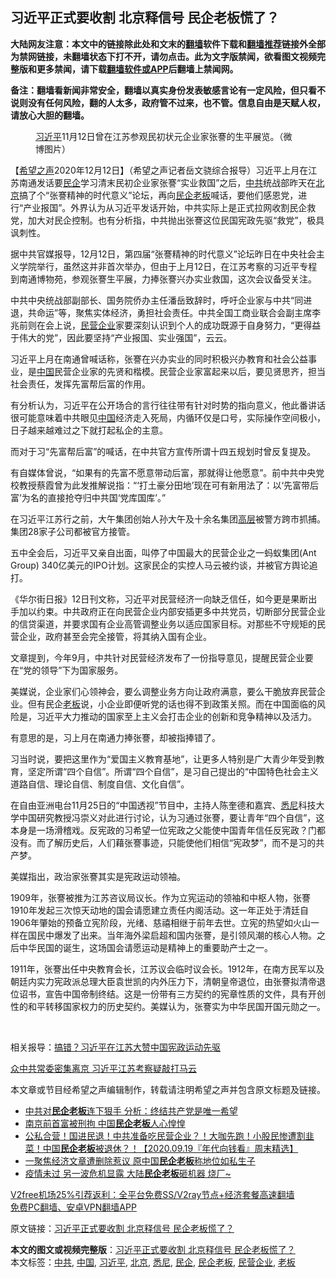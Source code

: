  <h2>习近平正式要收割 北京释信号 民企老板慌了？</h2> <p class="notice"><b>大陆网友注意：本文中的链接除此处和文末的<a href="https://github.com/bannedbook/fanqiang" >翻墙</a>软件下载和<a href="https://github.com/killgcd/justmysocks/blob/master/README.md">翻墙推荐</a>链接外全部为禁网链接，未翻墙状态下打不开，请勿点击。此为文字版禁闻，欲看图文视频完整版和更多禁闻，请下载<a href="https://github.com/bannedbook/fanqiang">翻墙软件或APP</a>后翻墙上禁闻网。</p><p>备注：翻墙看新闻非常安全，翻墙以真实身份发表敏感言论有一定风险，但只看不说则没有任何风险，翻的人太多，政府管不过来，也不管。信息自由是天赋人权，请放心大胆的翻墙。</b></p>  <div class="entry"> <figure><figcaption><a href="https://www.bannedbook.org/bnews/tag/%e4%b9%a0%e8%bf%91%e5%b9%b3/" class="st_tag internal_tag" rel="tag" title="标签 习近平 下的日志">习近平</a>11月12日曾在江苏参观民初状元企业家张謇的生平展览。（微博图片）</figcaption></figure> <p>【<span class='wp_keywordlink_affiliate'><a href="https://www.soundofhope.org" title="希望之声" target="_blank">希望之声</a></span>2020年12月12日】（希望之声记者岳文骁综合报导）习近平上月在江苏南通发话要<a href="https://www.bannedbook.org/bnews/tag/%E6%B0%91%E4%BC%81/" class="st_tag internal_tag" rel="tag" title="标签 民企 下的日志">民企</a>学习清末民初企业家张謇“实业救国”之后，<a href="https://www.bannedbook.org/bnews/tag/%e4%b8%ad%e5%85%b1/" class="st_tag internal_tag" rel="tag" title="标签 中共 下的日志">中共</a>统战部昨天在<a href="https://www.bannedbook.org/bnews/tag/%e5%8c%97%e4%ba%ac/" class="st_tag internal_tag" rel="tag" title="标签 北京 下的日志">北京</a>搞了个“张謇精神的时代意义”论坛，再向<a href="https://www.bannedbook.org/bnews/tag/%E6%B0%91%E4%BC%81%E8%80%81%E6%9D%BF/" class="st_tag internal_tag" rel="tag" title="标签 民企老板 下的日志">民企老板</a>喊话，要他们感恩党，进行“产业报国”。外界认为从习近平发话开始，中共实际上是正式拉网收割民企救党，加大对民企控制。也有分析指，中共抛出张謇这位民国宪政先驱“救党”，极具讽刺性。</p> <p>据中共官媒报导，12月12日，第四届“张謇精神的时代意义”论坛昨日在中央社会主义学院举行，虽然这并非首次举办，但由于上月12日，在江苏考察的习近平专程到南通博物苑，参观张謇生平展，力捧张謇兴办实业救国，这次会议备受关注。</p> <p>中共中央统战部副部长、国务院侨办主任潘岳致辞时，呼吁企业家与中共“同进退，共命运”等，聚焦实体经济，勇担社会责任。中共全国工商业联合会副主席李兆前则在会上说，<a href="https://www.bannedbook.org/bnews/tag/%E6%B0%91%E8%90%A5%E4%BC%81%E4%B8%9A/" class="st_tag internal_tag" rel="tag" title="标签 民营企业 下的日志">民营企业</a>家要深刻认识到个人的成功既源于自身努力，“更得益于伟大的党”，因此要坚持“产业报国、实业强国”，云云。</p> <p>习近平上月在南通曾喊话称，张謇在兴办实业的同时积极兴办教育和社会公益事业，是<span class='wp_keywordlink_affiliate'><a href="https://www.bannedbook.org/" title="中国" target="_blank">中国</a></span>民营企业家的先贤和楷模。民营企业家富起来以后，要见贤思齐，担当社会责任，发挥先富帮后富的作用。</p> <p>有分析认为，习近平在公开场合的言行往往带有针对时势的指向意义，他此番讲话很可能意味着中共眼见<a href="https://www.bannedbook.org/bnews/tag/%E4%B8%AD%E5%9B%BD/" class="st_tag internal_tag" rel="tag" title="标签 中国 下的日志">中国</a>经济走入死局，内循环仅是口号，实际操作空间极小，日子越来越难过之下就打起私企的主意。</p>  <p>而对于习“先富帮后富”的喊话，在中共官方宣传所谓十四五规划时曾反复提及。</p> <p>有自媒体曾说，“如果有的先富不愿意带动后富，那就得让他愿意”。前中共中央党校教授蔡霞曾为此发推解说指：“‘打土豪分田地’现在可有新用法了：以‘先富带后富’为名的直接抢夺归中共国‘党库国库’。”</p> <p>在习近平江苏行之前，大午集团创始人孙大午及十余名集团<span class='wp_keywordlink_affiliate'><a href="https://www.bannedbook.org/bnews/ccpdope/" title="中共高层内幕" target="_blank">高层</a></span>被警方跨市抓捕。集团28家子公司都被官方接管。</p> <p>五中全会后，习近平又亲自出面，叫停了中国最大的民营企业之一蚂蚁集团(Ant Group) 340亿美元的IPO计划。这家民企的实控人马云被约谈，并被官方舆论追打。</p> <p>《华尔街日报》12日刊文称，习近平对民营经济一向缺乏信任，如今更是果断出手加以约束。中共政府正在向民营企业内部安插更多中共党员，切断部分民营企业的信贷渠道，并要求国有企业高管调整业务以适应国家目标。对那些不守规矩的民营企业，政府甚至会完全接管，将其纳入国有企业。</p>  <p>文章提到，今年9月，中共针对民营经济发布了一份指导意见，提醒民营企业要在“党的领导”下为国家服务。</p> <p>美媒说，企业家们心领神会，要么调整业务方向让政府满意，要么干脆放弃民营企业。但有民企<a href="https://www.bannedbook.org/bnews/tag/%e8%80%81%e6%9d%bf/" class="st_tag internal_tag" rel="tag" title="标签 老板 下的日志">老板</a>说，小企业即便听党的话也得不到政策关照。而在中国面临的风险是，习近平大力推动的国家至上主义会打击企业的创新和竞争精神以及活力。</p> <p>有意思的是，习上月在南通力捧张謇，却被指捧错了。</p> <p>习当时说，要把这里作为“爱国主义教育基地”，让更多人特别是广大青少年受到教育，坚定所谓“四个自信”。所谓“四个自信”，是习自己提出的“中国特色社会主义道路自信、理论自信、制度自信、文化自信”。</p> <p>在自由亚洲电台11月25日的“中国透视”节目中，主持人陈奎德和嘉宾、<a href="https://www.bannedbook.org/bnews/tag/%e6%82%89%e5%b0%bc/" class="st_tag internal_tag" rel="tag" title="标签 悉尼 下的日志">悉尼</a>科技大学中国研究教授冯崇义对此进行讨论，认为习通过张謇，要让青年“四个自信”，这本身是一场滑稽戏。反宪政的习希望一位宪政之父能使中国青年信任反宪政？门都没有。而了解历史后，人们藉张謇事迹，只能使他们相信“宪政梦”，而不是习的共产梦。</p>  <p>美媒指出，政治家张謇其实是宪政运动领袖。</p> <p>1909年，张謇被推为江苏咨议局议长。作为立宪运动的领袖和中枢人物，张謇1910年发起三次惊天动地的国会请愿建立责任内阁活动。这一年正处于清廷自1906年肇始的预备立宪阶段，光绪、慈禧相继于前年去世。立宪的热望如火山一样在国民中爆发了出来。当年海外梁启超和国内张謇，是引领风潮的核心人物。之后中华民国的诞生，这场国会请愿运动是精神上的重要助产士之一。</p> <p>1911年，张謇出任中央教育会长，江苏议会临时议会长。1912年，在南方民军以及朝廷内实力宪政派总理大臣袁世凯的内外压力下，清朝皇帝退位，由张謇拟清帝退位诏书，宣告中国帝制终结。这是一份带有三方契约的宪章性质的文件，具有开创性的和平转移国家权力的历史契约。美媒认为，张謇实为中华民国开国元勋之一。</p> <p> </p> <p>相关报导：<a data-ctorig="https://www.soundofhope.org/post/448081" data-cturl="https://www.google.com/url?client=internal-element-cse&amp;cx=007749283119516952101:0iwnfnkwnek&amp;q=https://www.soundofhope.org/post/448081&amp;sa=U&amp;ved=2ahUKEwjJ0byx_MntAhXYzTgGHVrhAjQQFjACegQICRAC&amp;usg=AOvVaw3gOXq66oyKBMeXgLZswedH" href="https://www.google.com/url?client=internal-element-cse&amp;cx=007749283119516952101:0iwnfnkwnek&amp;q=https://www.soundofhope.org/post/448081&amp;sa=U&amp;ved=2ahUKEwjJ0byx_MntAhXYzTgGHVrhAjQQFjACegQICRAC&amp;usg=AOvVaw3gOXq66oyKBMeXgLZswedH" target="_blank">搞错？习近平在江苏大赞中国宪政运动先驱</a></p>  <p><a data-ctorig="https://www.soundofhope.org/post/443539" data-cturl="https://www.google.com/url?client=internal-element-cse&amp;cx=007749283119516952101:0iwnfnkwnek&amp;q=https://www.soundofhope.org/post/443539&amp;sa=U&amp;ved=2ahUKEwjJ0byx_MntAhXYzTgGHVrhAjQQFjABegQICBAC&amp;usg=AOvVaw3PnXathzlzUdBIEpHsKFk7" href="https://www.google.com/url?client=internal-element-cse&amp;cx=007749283119516952101:0iwnfnkwnek&amp;q=https://www.soundofhope.org/post/443539&amp;sa=U&amp;ved=2ahUKEwjJ0byx_MntAhXYzTgGHVrhAjQQFjABegQICBAC&amp;usg=AOvVaw3PnXathzlzUdBIEpHsKFk7" target="_blank">众中共常委密集离京 习近平江苏考察疑敲打马云</a></p> <p>本文章或节目经希望之声编辑制作，转载请注明希望之声并包含原文标题及链接。</p> <ul class='op-related-articles' title='相关阅读'> <li><a href='https://www.bannedbook.org/bnews/comments/20201128/1438714.html' target='_blank'>中共对<b>民企老板</b>连下狠手 分析：终结共产党是唯一希望</a></li> <li><a href='https://www.bannedbook.org/bnews/headline/20201118/1432995.html' target='_blank'>南京前首富被刑拘 中国<b>民企老板</b>人心惶惶</a></li> <li><a href='https://www.bannedbook.org/bnews/taiwannews/20200919/1399451.html' target='_blank'>公私合营！国进民退！中共准备吃民营企业？！大咖先跑！小股民惨遭割韭菜！中国<b>民企老板</b>被退休？！【2020.09.19『年代向钱看』周末精选】</a></li> <li><a href='https://www.bannedbook.org/bnews/comments/20200728/1367574.html' target='_blank'>一聚焦经济文章遭删除惹议 原中国<b>民企老板</b>称地位如私生子</a></li> <li><a href='https://www.bannedbook.org/bnews/comments/20200416/1313225.html' target='_blank'>疫情未过 另一波危机显露 大陆<b>民企老板</b>砸机器 烧厂~</a></li> </ul> <p class="texttj"> <a href="https://www.bannedbook.org/forum23/topic22702.html" target="_blank">V2free机场25%引荐返利：全平台免费SS/V2ray节点+经济套餐高速翻墙</a><br/> <a href="https://github.com/bannedbook/fanqiang/wiki/%E7%A6%81%E9%97%BB%E7%BD%91%E5%AE%89%E5%8D%93%E7%BF%BB%E5%A2%99%E6%96%B0%E9%97%BBAPP" target="_blank">免费PC翻墙、安卓VPN翻墙APP</a></p><p>原文链接：<a class="src_link"  href="https://www.soundofhope.org/post/453046" target="_blank">习近平正式要收割 北京释信号 民企老板慌了？</a></p><a name='sharetosocial'></a>       <div><b>本文的图文或视频完整版</b>：<a href='https://www.bannedbook.org/bnews/comments/20201213/1446933.html'>习近平正式要收割 北京释信号 民企老板慌了？</a></div>  </div><!--END ENTRY--> <div class="postfooter"> <div>本文标签：<a href="https://www.bannedbook.org/bnews/tag/%e4%b8%ad%e5%85%b1/" rel="tag">中共</a>, <a href="https://www.bannedbook.org/bnews/tag/%E4%B8%AD%E5%9B%BD/" rel="tag">中国</a>, <a href="https://www.bannedbook.org/bnews/tag/%e4%b9%a0%e8%bf%91%e5%b9%b3/" rel="tag">习近平</a>, <a href="https://www.bannedbook.org/bnews/tag/%e5%8c%97%e4%ba%ac/" rel="tag">北京</a>, <a href="https://www.bannedbook.org/bnews/tag/%e6%82%89%e5%b0%bc/" rel="tag">悉尼</a>, <a href="https://www.bannedbook.org/bnews/tag/%E6%B0%91%E4%BC%81/" rel="tag">民企</a>, <a href="https://www.bannedbook.org/bnews/tag/%E6%B0%91%E4%BC%81%E8%80%81%E6%9D%BF/" rel="tag">民企老板</a>, <a href="https://www.bannedbook.org/bnews/tag/%E6%B0%91%E8%90%A5%E4%BC%81%E4%B8%9A/" rel="tag">民营企业</a>, <a href="https://www.bannedbook.org/bnews/tag/%e8%80%81%e6%9d%bf/" rel="tag">老板</a></div>  </div><!--END POSTFOOTER--> 